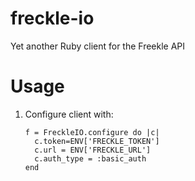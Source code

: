 # freckle-io
Yet another Ruby client for the Freekle API

# Usage

1. Configure client with:

   ```
   f = FreckleIO.configure do |c|
     c.token=ENV['FRECKLE_TOKEN']
     c.url = ENV['FRECKLE_URL']
     c.auth_type = :basic_auth
   end
   ```

